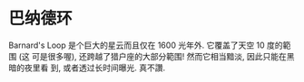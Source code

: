 # 巴纳德环

Barnard's Loop 是个巨大的星云而且仅在 1600 光年外. 它覆盖了天空 10 度的範围 (这
可是很多喔), 还跨越了猎户座的大部分範围! 然而它相当黯淡, 因此只能在黑暗的夜里看
到, 或者透过长时间曝光. 真不讚.
